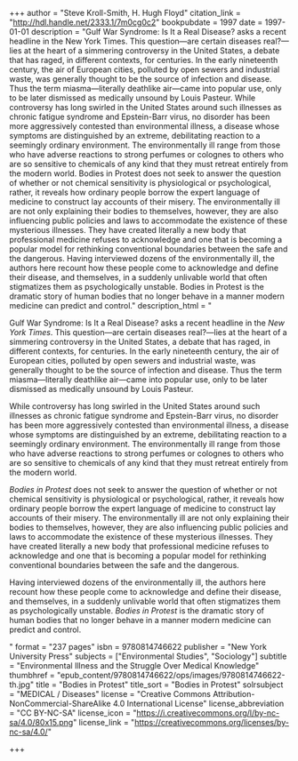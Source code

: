 +++
author = "Steve Kroll-Smith, H. Hugh Floyd"
citation_link = "http://hdl.handle.net/2333.1/7m0cg0c2"
bookpubdate = 1997
date = 1997-01-01
description = "Gulf War Syndrome: Is It a Real Disease? asks a recent headline in the New York Times. This question—are certain diseases real?—lies at the heart of a simmering controversy in the United States, a debate that has raged, in different contexts, for centuries. In the early nineteenth century, the air of European cities, polluted by open sewers and industrial waste, was generally thought to be the source of infection and disease. Thus the term miasma—literally deathlike air—came into popular use, only to be later dismissed as medically unsound by Louis Pasteur. While controversy has long swirled in the United States around such illnesses as chronic fatigue syndrome and Epstein-Barr virus, no disorder has been more aggressively contested than environmental illness, a disease whose symptoms are distinguished by an extreme, debilitating reaction to a seemingly ordinary environment. The environmentally ill range from those who have adverse reactions to strong perfumes or colognes to others who are so sensitive to chemicals of any kind that they must retreat entirely from the modern world. Bodies in Protest does not seek to answer the question of whether or not chemical sensitivity is physiological or psychological, rather, it reveals how ordinary people borrow the expert language of medicine to construct lay accounts of their misery. The environmentally ill are not only explaining their bodies to themselves, however, they are also influencing public policies and laws to accommodate the existence of these mysterious illnesses. They have created literally a new body that professional medicine refuses to acknowledge and one that is becoming a popular model for rethinking conventional boundaries between the safe and the dangerous. Having interviewed dozens of the environmentally ill, the authors here recount how these people come to acknowledge and define their disease, and themselves, in a suddenly unlivable world that often stigmatizes them as psychologically unstable. Bodies in Protest is the dramatic story of human bodies that no longer behave in a manner modern medicine can predict and control."
description_html = "<p>Gulf War Syndrome: Is It a Real Disease? asks a recent headline in the <I>New York Times</I>. This question—are certain diseases real?—lies at the heart of a simmering controversy in the United States, a debate that has raged, in different contexts, for centuries. In the early nineteenth century, the air of European cities, polluted by open sewers and industrial waste, was generally thought to be the source of infection and disease. Thus the term miasma—literally deathlike air—came into popular use, only to be later dismissed as medically unsound by Louis Pasteur.</p> <p>While controversy has long swirled in the United States around such illnesses as chronic fatigue syndrome and Epstein-Barr virus, no disorder has been more aggressively contested than environmental illness, a disease whose symptoms are distinguished by an extreme, debilitating reaction to a seemingly ordinary environment. The environmentally ill range from those who have adverse reactions to strong perfumes or colognes to others who are so sensitive to chemicals of any kind that they must retreat entirely from the modern world.</p> <p><i>Bodies in Protest</i> does not seek to answer the question of whether or not chemical sensitivity is physiological or psychological, rather, it reveals how ordinary people borrow the expert language of medicine to construct lay accounts of their misery. The environmentally ill are not only explaining their bodies to themselves, however, they are also influencing public policies and laws to accommodate the existence of these mysterious illnesses. They have created literally a new body that professional medicine refuses to acknowledge and one that is becoming a popular model for rethinking conventional boundaries between the safe and the dangerous.</p> <p>Having interviewed dozens of the environmentally ill, the authors here recount how these people come to acknowledge and define their disease, and themselves, in a suddenly unlivable world that often stigmatizes them as psychologically unstable. <i>Bodies in Protest</i> is the dramatic story of human bodies that no longer behave in a manner modern medicine can predict and control.</p>"
format = "237 pages"
isbn = 9780814746622
publisher = "New York University Press"
subjects = ["Environmental Studies", "Sociology"]
subtitle = "Environmental Illness and the Struggle Over Medical Knowledge"
thumbhref = "epub_content/9780814746622/ops/images/9780814746622-th.jpg"
title = "Bodies in Protest"
title_sort = "Bodies in Protest"
solrsubject = "MEDICAL / Diseases"
license = "Creative Commons Attribution-NonCommercial-ShareAlike 4.0 International License"
license_abbreviation = "CC BY-NC-SA"
license_icon = "https://i.creativecommons.org/l/by-nc-sa/4.0/80x15.png"
license_link = "https://creativecommons.org/licenses/by-nc-sa/4.0/"

+++
